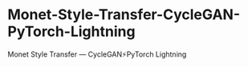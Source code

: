 # Monet-Style-Transfer-CycleGAN-PyTorch-Lightning
Monet Style Transfer — CycleGAN⚡PyTorch Lightning
